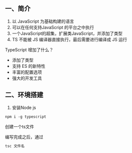 ## 一、简介

1.  以 JavaScript 为基础构建的语言
2. 可以在任何支持JavaScript 的平台之中执行
3. 一个JavaScript的超集，扩展类JavaScript，并添加了类型
4. TS 不能被 JS 编译器直接执行，最后需要进行编译成 JS 运行

TypeScript 增加了什么？

- 添加了类型
- 支持 ES 的新特性
- 丰富的配置选项
- 强大的开发工具

## 二、环境搭建

1. 安装Node js

```markdown
npm i -g typescript
```

创建一个ts文件

编写完成之后，通过

```markdown
tsc 文件名
```



